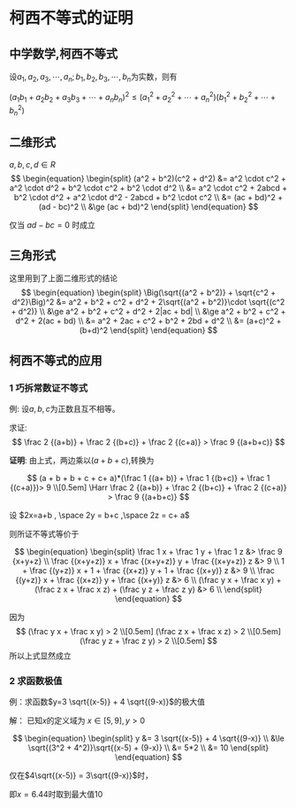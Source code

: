 # 柯西不等式的证明
## 中学数学,柯西不等式
设$a_1,a_2,a_3, \dotsi,a_n; b_1,b_2,b_3, \dotsi, b_n$为实数，则有

$(a_1b_1+ a_2b_2+a_3b_3+\dotsi+a_nb_n)^2 \le ({a_1}^2 + {a_2}^2 + \dotsi + {a_n}^2)({b_1}^2 + {b_2}^2 + \dotsi + {b_n}^2)$


## 二维形式
$a,b,c,d \in R$ 
$$
\begin{equation}
\begin{split}
(a^2 + b^2)(c^2 + d^2) 
&= a^2 \cdot c^2 + a^2 \cdot d^2 + b^2 \cdot c^2 + b^2 \cdot d^2 \\
&= a^2 \cdot c^2 + 2abcd + b^2 \cdot d^2 + a^2 \cdot d^2 - 2abcd + b^2 \cdot c^2 \\
&= (ac + bd)^2 + (ad - bc)^2 \\
&\ge (ac + bd)^2
\end{split}
\end{equation}
$$

仅当 $ad -bc = 0$ 时成立

## 三角形式
这里用到了上面二维形式的结论
$$
\begin{equation}
\begin{split}
\Big(\sqrt{(a^2 + b^2)} + \sqrt{c^2 + d^2}\Big)^2
&= a^2 + b^2 + c^2 + d^2 + 2\sqrt{(a^2 + b^2)}\cdot \sqrt{(c^2 + d^2)} \\
&\ge a^2 + b^2 + c^2 + d^2 + 2|ac + bd| \\
&\ge a^2 + b^2 + c^2 + d^2 + 2(ac + bd) \\
&= a^2 + 2ac + c^2 + b^2 + 2bd + d^2 \\
&= (a+c)^2 + (b+d)^2
\end{split}
\end{equation}
$$

## 柯西不等式的应用
### 1 巧拆常数证不等式 

例: 设$a,b,c$为正数且互不相等。

求证:
$$
\frac 2 {(a+b)} + \frac 2 {(b+c)} + \frac 2 {(c+a)}  > \frac 9 {(a+b+c)}
$$

**证明**:
由上式，两边乘以$(a+b+c)$,转换为

$$
(a + b + b + c + c+ a)*(\frac 1 {(a+ b)} + \frac 1 {(b+c)} + \frac 1 {(c+a)})> 9 \\[0.5em]
\Harr  \frac 2 {(a+b)} + \frac 2 {(b+c)} + \frac 2 {(c+a)} > \frac 9 {(a+b+c)}
$$

设 $2x=a+b , \space 2y = b+c ,\space 2z = c+ a$


则所证不等式等价于

$$
\begin{equation}
\begin{split}
\frac 1 x + \frac 1 y + \frac 1 z &> \frac 9 {x+y+z} \\
\frac {(x+y+z)} x + \frac {(x+y+z)} y + \frac {(x+y+z)} z &> 9 \\
1 + \frac {(y+z)} x + 1 + \frac {(x+z)} y + 1 + \frac {(x+y)} z &> 9 \\
\frac {(y+z)} x + \frac {(x+z)} y + \frac {(x+y)} z &> 6 \\
(\frac y x + \frac x y) + (\frac z x + \frac x z) + (\frac y z + \frac z y) &> 6 \\
\end{split}
\end{equation}
$$

因为
$$
(\frac y x + \frac x y) > 2 \\[0.5em]
(\frac z x + \frac x z) > 2 \\[0.5em]
(\frac y z + \frac z y) > 2 \\[0.5em]
$$
所以上式显然成立


### 2 求函数极值
例：求函数$y=3 \sqrt{(x-5)} + 4 \sqrt{(9-x)}$的极大值

解：
已知$x$的定义域为 $x \in [5,9] , y > 0$

$$
\begin{equation}
\begin{split}
y &= 3 \sqrt{(x-5)} + 4 \sqrt{(9-x)} \\
&\le \sqrt{(3^2 + 4^2)}\sqrt{(x-5) + (9-x)} \\
&= 5*2 \\
&= 10
\end{split}
\end{equation}
$$

仅在$4\sqrt{(x-5)} = 3\sqrt{(9-x)}$时，

即$x=6.44$时取到最大值$10$



